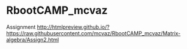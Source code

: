 # RbootCAMP_mcvaz
Assignment
http://htmlpreview.github.io/?https://raw.githubusercontent.com/mcvaz/RbootCAMP_mcvaz/Matrix-algebra/Assign2.html
